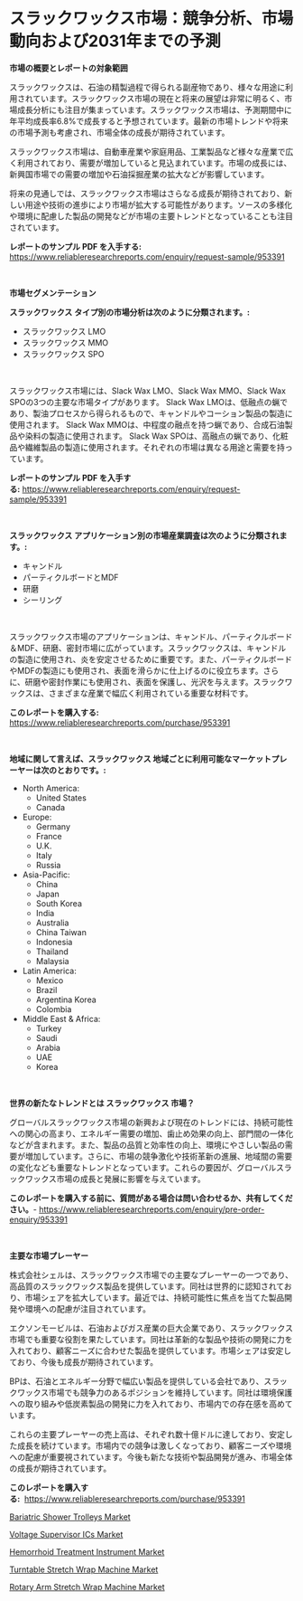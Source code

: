 <p><h1>スラックワックス市場：競争分析、市場動向および2031年までの予測</h1></p><p><strong>市場の概要とレポートの対象範囲</strong></p>
<p><p>スラックワックスは、石油の精製過程で得られる副産物であり、様々な用途に利用されています。スラックワックス市場の現在と将来の展望は非常に明るく、市場成長分析にも注目が集まっています。スラックワックス市場は、予測期間中に年平均成長率6.8%で成長すると予想されています。最新の市場トレンドや将来の市場予測も考慮され、市場全体の成長が期待されています。</p><p>スラックワックス市場は、自動車産業や家庭用品、工業製品など様々な産業で広く利用されており、需要が増加していると見込まれています。市場の成長には、新興国市場での需要の増加や石油採掘産業の拡大などが影響しています。</p><p>将来の見通しでは、スラックワックス市場はさらなる成長が期待されており、新しい用途や技術の進歩により市場が拡大する可能性があります。ソースの多様化や環境に配慮した製品の開発などが市場の主要トレンドとなっていることも注目されています。</p></p>
<p><strong>レポートのサンプル PDF を入手する:</strong> <a href="https://www.reliableresearchreports.com/enquiry/request-sample/953391">https://www.reliableresearchreports.com/enquiry/request-sample/953391</a></p>
<p>&nbsp;</p>
<p><strong>市場セグメンテーション</strong></p>
<p><strong>スラックワックス タイプ別の市場分析は次のように分類されます。:</strong></p>
<p><ul><li>スラックワックス LMO</li><li>スラックワックス MMO</li><li>スラックワックス SPO</li></ul></p>
<p>&nbsp;</p>
<p><p>スラックワックス市場には、Slack Wax LMO、Slack Wax MMO、Slack Wax SPOの3つの主要な市場タイプがあります。 Slack Wax LMOは、低融点の蝋であり、製油プロセスから得られるもので、キャンドルやコーション製品の製造に使用されます。 Slack Wax MMOは、中程度の融点を持つ蝋であり、合成石油製品や染料の製造に使用されます。 Slack Wax SPOは、高融点の蝋であり、化粧品や繊維製品の製造に使用されます。それぞれの市場は異なる用途と需要を持っています。</p></p>
<p><strong>レポートのサンプル PDF を入手する:</strong>&nbsp;<a href="https://www.reliableresearchreports.com/enquiry/request-sample/953391">https://www.reliableresearchreports.com/enquiry/request-sample/953391</a></p>
<p>&nbsp;</p>
<p><strong> スラックワックス アプリケーション別の市場産業調査は次のように分類されます。:</strong></p>
<p><ul><li>キャンドル</li><li>パーティクルボードとMDF</li><li>研磨</li><li>シーリング</li></ul></p>
<p>&nbsp;</p>
<p><p>スラックワックス市場のアプリケーションは、キャンドル、パーティクルボード＆MDF、研磨、密封市場に広がっています。スラックワックスは、キャンドルの製造に使用され、炎を安定させるために重要です。また、パーティクルボードやMDFの製造にも使用され、表面を滑らかに仕上げるのに役立ちます。さらに、研磨や密封作業にも使用され、表面を保護し、光沢を与えます。スラックワックスは、さまざまな産業で幅広く利用されている重要な材料です。</p></p>
<p><strong>このレポートを購入する:</strong>&nbsp; <a href="https://www.reliableresearchreports.com/purchase/953391">https://www.reliableresearchreports.com/purchase/953391</a></p>
<p>&nbsp;</p>
<p><strong>地域に関して言えば、スラックワックス 地域ごとに利用可能なマーケットプレーヤーは次のとおりです。:</strong></p>
<p><ul>
    <li>
        North America:
        <ul>
            <li>United States</li>
            <li>Canada</li>
        </ul>
    </li>
    <li>
        Europe:
        <ul>
            <li>Germany</li>
            <li>France</li>
            <li>U.K.</li>
            <li>Italy</li>
            <li>Russia</li>
        </ul>
    </li>
    <li>
        Asia-Pacific:
        <ul>
            <li>China</li>
            <li>Japan</li>
            <li>South Korea</li>
            <li>India</li>
            <li>Australia</li>
            <li>China Taiwan</li>
            <li>Indonesia</li>
            <li>Thailand</li>
            <li>Malaysia</li>
        </ul>
    </li>
    <li>
        Latin America:
        <ul>
            <li>Mexico</li>
            <li>Brazil</li>
            <li>Argentina Korea</li>
            <li>Colombia</li>
        </ul>
    </li>
    <li>
        Middle East & Africa:
        <ul>
            <li>Turkey</li>
            <li>Saudi</li>
            <li>Arabia</li>
            <li>UAE</li>
            <li>Korea</li>
        </ul>
    </li>
    </ul></p>
<p>&nbsp;</p>
<p><strong>世界の新たなトレンドとは スラックワックス 市場？</strong></p>
<p><p>グローバルスラックワックス市場の新興および現在のトレンドには、持続可能性への関心の高まり、エネルギー需要の増加、歯止め効果の向上、部門間の一体化などが含まれます。また、製品の品質と効率性の向上、環境にやさしい製品の需要が増加しています。さらに、市場の競争激化や技術革新の進展、地域間の需要の変化なども重要なトレンドとなっています。これらの要因が、グローバルスラックワックス市場の成長と発展に影響を与えています。</p></p>
<p><strong>このレポートを購入する前に、質問がある場合は問い合わせるか、共有してください。</strong>- <a href="https://www.reliableresearchreports.com/enquiry/pre-order-enquiry/953391">https://www.reliableresearchreports.com/enquiry/pre-order-enquiry/953391</a></p>
<p>&nbsp;</p>
<p><strong>主要な市場プレーヤー</strong></p>
<p><p>株式会社シェルは、スラックワックス市場での主要なプレーヤーの一つであり、高品質のスラックワックス製品を提供しています。同社は世界的に認知されており、市場シェアを拡大しています。最近では、持続可能性に焦点を当てた製品開発や環境への配慮が注目されています。</p><p>エクソンモービルは、石油およびガス産業の巨大企業であり、スラックワックス市場でも重要な役割を果たしています。同社は革新的な製品や技術の開発に力を入れており、顧客ニーズに合わせた製品を提供しています。市場シェアは安定しており、今後も成長が期待されています。</p><p>BPは、石油とエネルギー分野で幅広い製品を提供している会社であり、スラックワックス市場でも競争力のあるポジションを維持しています。同社は環境保護への取り組みや低炭素製品の開発に力を入れており、市場内での存在感を高めています。</p><p>これらの主要プレーヤーの売上高は、それぞれ数十億ドルに達しており、安定した成長を続けています。市場内での競争は激しくなっており、顧客ニーズや環境への配慮が重要視されています。今後も新たな技術や製品開発が進み、市場全体の成長が期待されています。</p></p>
<p><strong>このレポートを購入する:</strong>&nbsp;&nbsp;<a href="https://www.reliableresearchreports.com/purchase/953391">https://www.reliableresearchreports.com/purchase/953391</a></p>
<p><p><a href="https://view.publitas.com/reportprime-1/bariatric-shower-trolleys-market-size-growth-outlook-from-2024-to-2031-projecting-at-markets-trends-analysis-by-application-regional-outlook-and-revenue/">Bariatric Shower Trolleys Market</a></p><p><a href="https://view.publitas.com/reportprime-1/voltage-supervisor-ics-market-a-comprehensive-report-of-its-market-share-growth-trends-2024-2031/">Voltage Supervisor ICs Market</a></p><p><a href="https://acidic-farm-354.notion.site/Hemorrhoid-Treatment-Instrument-Market-Research-Report-Reveals-The-Latest-Trends-And-Opportunities-o-811709d6ceb5414787413d8bfb9ee142">Hemorrhoid Treatment Instrument Market</a></p><p><a href="https://glittery-fuchsia-86a.notion.site/Turntable-Stretch-Wrap-Machine-Market-Size-Market-Share-and-Global-Market-Analysis-Report-2024-2-125b76932666473d9ef2d8caf84ca7da">Turntable Stretch Wrap Machine Market</a></p><p><a href="https://acidic-farm-354.notion.site/Rotary-Arm-Stretch-Wrap-Machine-Market-Research-Report-Forecasted-for-Period-from-2024-2031-by-Ma-b7deceb4f3634a67825231c77d807a75">Rotary Arm Stretch Wrap Machine Market</a></p></p>